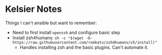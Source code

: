 # Kelsier Notes

Things I can't ansible but want to remember:
- Need to first install `openssh` and configure basic step
- Install zsh4humans: `sh -c "$(wget -O- https://raw.githubusercontent.com/romkatv/zsh4humans/v5/install)"`
    - Handles installing zsh and the basic plugins.  Can't automate it.